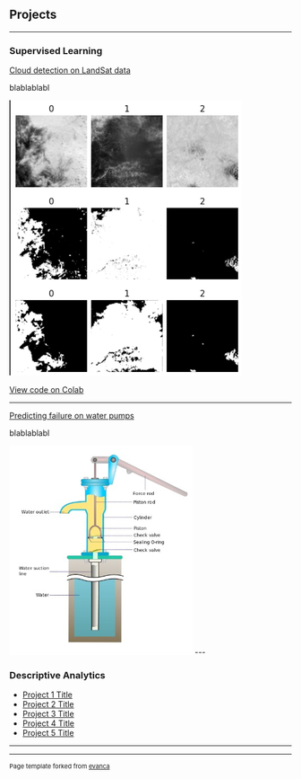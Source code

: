 ## Projects

---

### Supervised Learning

[Cloud detection on LandSat data](/sample_page) 

blablablabl

<img src="images/cloud_detection.jpg?raw=true"/>

[View code on Colab](https://colab.research.google.com/drive/1bFk4JMhGPUOF2gwgHQ20zuOZW6GeDIcC#scrollTo=N-z1lmWvndFC)

---
[Predicting failure on water pumps](/pdf/sample_presentation.pdf)

blablablabl

<img src="images/water_pump.jpg?raw=true"/>
---

### Descriptive Analytics

- [Project 1 Title](http://example.com/)
- [Project 2 Title](http://example.com/)
- [Project 3 Title](http://example.com/)
- [Project 4 Title](http://example.com/)
- [Project 5 Title](http://example.com/)

---




---
<p style="font-size:11px">Page template forked from <a href="https://github.com/evanca/quick-portfolio">evanca</a></p>
<!-- Remove above link if you don't want to attibute -->
